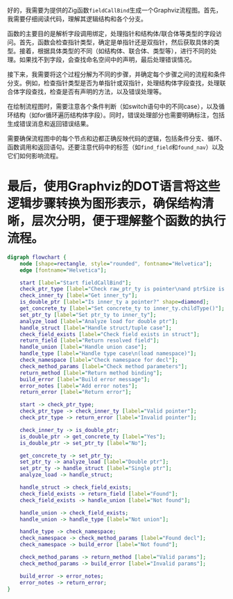 好的，我需要为提供的Zig函数`fieldCallBind`生成一个Graphviz流程图。首先，我需要仔细阅读代码，理解其逻辑结构和各个分支。

函数的主要目的是解析字段调用绑定，处理指针和结构体/联合体等类型的字段访问。首先，函数会检查指针类型，确定是单指针还是双指针，然后获取具体的类型。接着，根据具体类型的不同（如结构体、联合体、类型等），进行不同的处理。如果找不到字段，会查找命名空间中的声明，最后处理错误情况。

接下来，我需要将这个过程分解为不同的步骤，并确定每个步骤之间的流程和条件分支。例如，检查指针类型是否为单指针或双指针，处理结构体字段查找，处理联合体字段查找，检查是否有声明的方法，以及错误处理等。

在绘制流程图时，需要注意各个条件判断（如switch语句中的不同case），以及循环结构（如for循环遍历结构体字段）。同时，错误处理部分也需要明确标注，包括生成错误消息和返回错误结果。

需要确保流程图中的每个节点和边都正确反映代码的逻辑，包括条件分支、循环、函数调用和返回语句。还要注意代码中的标签（如`find_field`和`found_nav`）以及它们如何影响流程。

最后，使用Graphviz的DOT语言将这些逻辑步骤转换为图形表示，确保结构清晰，层次分明，便于理解整个函数的执行流程。
================================================
```dot
digraph flowchart {
    node [shape=rectangle, style="rounded", fontname="Helvetica"];
    edge [fontname="Helvetica"];

    start [label="Start fieldCallBind"];
    check_ptr_type [label="Check raw_ptr_ty is pointer\nand ptrSize is .one or .c"];
    check_inner_ty [label="Get inner_ty"];
    is_double_ptr [label="Is inner_ty a pointer?" shape=diamond];
    get_concrete_ty [label="Set concrete_ty to inner_ty.childType()"];
    set_ptr_ty [label="Set ptr_ty to inner_ty"];
    analyze_load [label="Analyze load for double ptr"];
    handle_struct [label="Handle struct/tuple case"];
    check_field_exists [label="Check field exists in struct"];
    return_field [label="Return resolved field"];
    handle_union [label="Handle union case"];
    handle_type [label="Handle type case\n(load namespace)"];
    check_namespace [label="Check namespace for decl"];
    check_method_params [label="Check method parameters"];
    return_method [label="Return method binding"];
    build_error [label="Build error message"];
    error_notes [label="Add error notes"];
    return_error [label="Return error"];

    start -> check_ptr_type;
    check_ptr_type -> check_inner_ty [label="Valid pointer"];
    check_ptr_type -> return_error [label="Invalid pointer"];

    check_inner_ty -> is_double_ptr;
    is_double_ptr -> get_concrete_ty [label="Yes"];
    is_double_ptr -> set_ptr_ty [label="No"];

    get_concrete_ty -> set_ptr_ty;
    set_ptr_ty -> analyze_load [label="Double ptr"];
    set_ptr_ty -> handle_struct [label="Single ptr"];
    analyze_load -> handle_struct;

    handle_struct -> check_field_exists;
    check_field_exists -> return_field [label="Found"];
    check_field_exists -> handle_union [label="Not found"];

    handle_union -> check_field_exists;
    handle_union -> handle_type [label="Not union"];

    handle_type -> check_namespace;
    check_namespace -> check_method_params [label="Found decl"];
    check_namespace -> build_error [label="Not found"];

    check_method_params -> return_method [label="Valid params"];
    check_method_params -> build_error [label="Invalid params"];

    build_error -> error_notes;
    error_notes -> return_error;
}
```